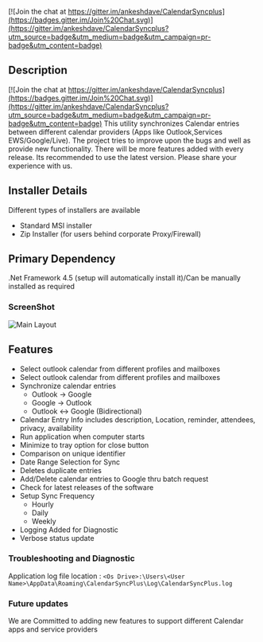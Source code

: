 [![Join the chat at https://gitter.im/ankeshdave/CalendarSyncplus](https://badges.gitter.im/Join%20Chat.svg)](https://gitter.im/ankeshdave/CalendarSyncplus?utm_source=badge&utm_medium=badge&utm_campaign=pr-badge&utm_content=badge)

## Description

[![Join the chat at https://gitter.im/ankeshdave/CalendarSyncplus](https://badges.gitter.im/Join%20Chat.svg)](https://gitter.im/ankeshdave/CalendarSyncplus?utm_source=badge&utm_medium=badge&utm_campaign=pr-badge&utm_content=badge)
This utility synchronizes Calendar entries between different calendar providers (Apps like Outlook,Services EWS/Google/Live). 
The project tries to improve upon the bugs and well as provide new functionality. There will be more features added with every release. Its recommended to use the latest version. Please share your experience with us.

## Installer Details
Different types of installers are available
* Standard MSI installer
* Zip Installer (for users behind corporate Proxy/Firewall)

## Primary Dependency
.Net Framework 4.5 (setup will automatically install it)/Can be manually installed as required

### ScreenShot
![Main Layout](http://download-codeplex.sec.s-msft.com/Download?ProjectName=calendarsyncplus&DownloadId=1446069)

## Features
* Select outlook calendar from different profiles and mailboxes
* Select outlook calendar from different profiles and mailboxes
* Synchronize calendar entries
    * Outlook -> Google
    * Google -> Outlook
    * Outlook <-> Google (Bidirectional)
* Calendar Entry Info includes description, Location, reminder, attendees, privacy, availability
* Run application when computer starts
* Minimize to tray option for close button
* Comparison on unique identifier
* Date Range Selection for Sync
* Deletes duplicate entries
* Add/Delete calendar entries to Google thru batch request
* Check for latest releases of the software
* Setup Sync Frequency
    * Hourly
    * Daily
    * Weekly
* Logging Added for Diagnostic
* Verbose status update 

### Troubleshooting and Diagnostic
Application log file location :
`<Os Drive>:\Users\<User Name>\AppData\Roaming\CalendarSyncPlus\Log\CalendarSyncPlus.log`

### Future updates
We are Committed to adding new features to support different Calendar apps and service providers
